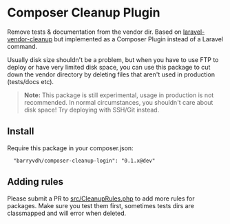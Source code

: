 Composer Cleanup Plugin
=======================

Remove tests & documentation from the vendor dir. Based on [laravel-vendor-cleanup](https://github.com/barryvdh/laravel-vendor-cleanup) but implemented as a Composer Plugin instead of a Laravel command.

Usually disk size shouldn't be a problem, but when you have to use FTP to deploy or have very limited disk space,
you can use this package to cut down the vendor directory by deleting files that aren't used in production (tests/docs etc).

> **Note:** This package is still experimental, usage in production is not recommended.
> In normal circumstances, you shouldn't care about disk space! Try deploying with SSH/Git instead.

## Install

Require this package in your composer.json:

      "barryvdh/composer-cleanup-login": "0.1.x@dev"

## Adding rules

Please submit a PR to [src/CleanupRules.php](https://github.com/barryvdh/composer-cleanup-plugin/blob/master/src/CleanupRules.php) to add more rules for packages.
Make sure you test them first, sometimes tests dirs are classmapped and will error when deleted.
